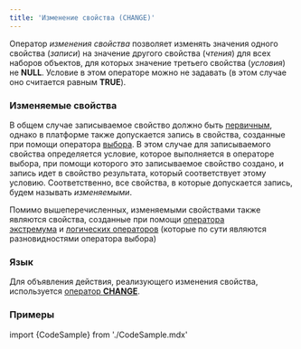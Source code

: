 ```yaml
---
title: 'Изменение свойства (CHANGE)'
---
```


Оператор *изменения свойства* позволяет изменять значения одного свойства (*записи*) на значение другого свойства (*чтения*) для всех наборов объектов, для которых значение третьего свойства (*условия*) не **NULL**. Условие в этом операторе можно не задавать (в этом случае оно считается равным **TRUE**).

### Изменяемые свойства

В общем случае записываемое свойство должно быть [первичным](Первичные_свойства_DATA.md), однако в платформе также допускается запись в свойства, созданные при помощи оператора [выбора](Выбор_CASE_IF_MULTI_OVERRIDE_EXCLUSIVE.md). В этом случае для записываемого свойства определяется условие, которое выполняется в операторе выбора, при помощи которого это записываемое свойство создано, и запись идет в свойство результата, который соответствует этому условию. Соответственно, все свойства, в которые допускается запись, будем называть *изменяемыми*.

Помимо вышеперечисленных, изменяемыми свойствами также являются свойства, созданные при помощи [оператора экстремума](Экстремумы_MAX_MIN.md) и [логических операторов](Логические_операторы_AND_OR_NOT_XOR.md) (которые по сути являются разновидностями оператора выбора)

### Язык

Для объявления действия, реализующего изменения свойства, используется [оператор **CHANGE**](Оператор_CHANGE.md).

### Примеры

import {CodeSample} from './CodeSample.mdx'

<CodeSample url="https://documentation.lsfusion.org/sample?file=ActionSample&block=assign"/>
